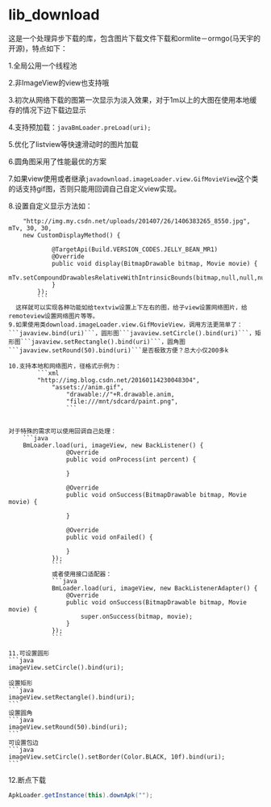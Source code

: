 # lib_download
这是一个处理异步下载的库，包含图片下载文件下载和ormlite－ormgo(马天宇的开源)，特点如下：

1.全局公用一个线程池

2.非ImageView的view也支持哦

3.初次从网络下载的图第一次显示为淡入效果，对于1m以上的大图在使用本地缓存的情况下边下载边显示

4.支持预加载：```javaBmLoader.preLoad(uri);```

5.优化了listview等快速滑动时的图片加载

6.圆角图采用了性能最优的方案

7.如果view使用或者继承```javadownload.imageLoader.view.GifMovieView```这个类的话支持gif图，否则只能用回调自己自定义view实现。

8.设置自定义显示方法如：
```javaBmLoader.loadImage(
	"http://img.my.csdn.net/uploads/201407/26/1406383265_8550.jpg", mTv, 30, 30, 
	new CustomDisplayMethod() {
	
            @TargetApi(Build.VERSION_CODES.JELLY_BEAN_MR1)
            @Override
            public void display(BitmapDrawable bitmap, Movie movie) {
                mTv.setCompoundDrawablesRelativeWithIntrinsicBounds(bitmap,null,null,null);
            }
        });
        ```
  这样就可以实现各种功能如给textviw设置上下左右的图，给子view设置网络图片，给remoteview设置网络图片等等。
9.如果使用类download.imageLoader.view.GifMovieView，调用方法更简单了：```javaview.bind(uri)```，圆形图```javaview.setCircle().bind(uri)```，矩形图```javaview.setRectangle().bind(uri)```，圆角图```javaview.setRound(50).bind(uri)```是否极致方便？总大小仅200多k

10.支持本地和网络图片，径格式示例为：
		```xml
		"http://img.blog.csdn.net/20160114230048304",
    		"assets://anim.gif",
                "drawable://"+R.drawable.anim,
                "file:///mnt/sdcard/paint.png",
                ```
		

对于特殊的需求可以使用回调自己处理：
	```java 
	BmLoader.load(uri, imageView, new BackListener() {
                @Override
                public void onProcess(int percent) {
                    
                }

                @Override
                public void onSuccess(BitmapDrawable bitmap, Movie movie) {

                }

                @Override
                public void onFailed() {

                }
            });
            ```
            或者使用接口适配器：
            ```java
            BmLoader.load(uri, imageView, new BackListenerAdapter() {
                @Override
                public void onSuccess(BitmapDrawable bitmap, Movie movie) {
                    super.onSuccess(bitmap, movie);
                }
            });
            ```
                
11.可设置圆形
```java
imageView.setCircle().bind(uri);
```
	设置矩形
	```java
	imageView.setRectangle().bind(uri);
	```
	设置圆角
	```java
	imageView.setRound(50).bind(uri);
	```
	可设置包边
	```java
	imageView.setCircle().setBorder(Color.BLACK, 10f).bind(uri);
	```

12.断点下载 
```java
ApkLoader.getInstance(this).downApk("");
```





